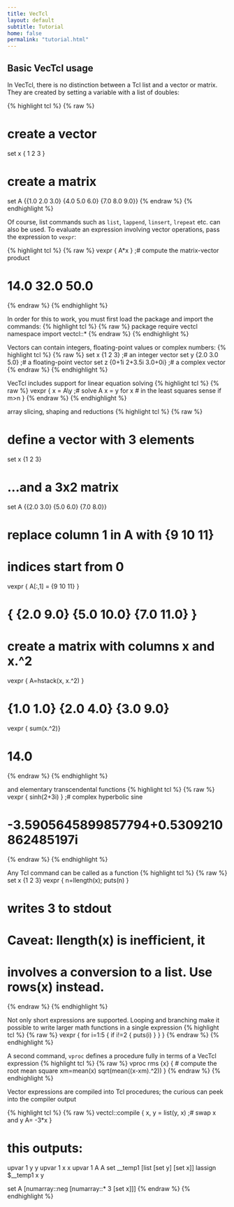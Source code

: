 ```yaml
---
title: VecTcl
layout: default
subtitle: Tutorial
home: false
permalink: "tutorial.html"
---
```


Basic VecTcl usage
-------------------------
In VecTcl, there is no distinction between a Tcl list and a vector or matrix. 
They are created by setting a variable with a list of doubles:

{% highlight tcl %}
{% raw %}
# create a vector
set x { 1 2 3 }
# create a matrix
set A {{1.0 2.0 3.0} {4.0 5.0 6.0} {7.0 8.0 9.0}}
{% endraw %}
{% endhighlight %}

Of course, list commands such as `list`, `lappend`, `linsert`, `lrepeat` etc. 
can also be used. To evaluate an expression involving vector operations, pass
the expression to `vexpr`:

{% highlight tcl %}
{% raw %}
vexpr { A*x } ;# compute the matrix-vector product
# 14.0 32.0 50.0
{% endraw %}
{% endhighlight %}

In order for this to work, you must first load the package and import the commands:
{% highlight tcl %}
{% raw %}
package require vectcl
namespace import vectcl::*
{% endraw %}
{% endhighlight %}

Vectors can contain integers, floating-point values or complex numbers:
{% highlight tcl %}
{% raw %}
set x {1 2 3} ;# an integer vector
set y {2.0 3.0 5.0} ;# a floating-point vector
set z {0+1i 2+3.5i 3.0+0i} ;# a complex vector
{% endraw %}
{% endhighlight %}

VecTcl includes support for linear equation solving 
{% highlight tcl %}
{% raw %}
vexpr { x = A\y ;# solve A x = y for x
	# in the least squares sense if m>n
}
{% endraw %}
{% endhighlight %}

array slicing, shaping and reductions
{% highlight tcl %}
{% raw %}
# define a vector with 3 elements 
set x {1 2 3}
# ...and a 3x2 matrix 
set A {{2.0 3.0} {5.0 6.0} {7.0 8.0}}

# replace column 1 in A with {9 10 11}
# indices start from 0
vexpr { A[:,1] = {9 10 11} }
# { {2.0 9.0} {5.0 10.0} {7.0 11.0} }

# create a matrix with columns x and x.^2
vexpr { A=hstack(x, x.^2) }
# {1.0 1.0} {2.0 4.0} {3.0 9.0}
vexpr { sum(x.^2)}
# 14.0
{% endraw %}
{% endhighlight %}

and elementary transcendental functions
{% highlight tcl %}
{% raw %}
vexpr { sinh(2+3i) } ;# complex hyperbolic sine
# -3.5905645899857794+0.5309210862485197i
{% endraw %}
{% endhighlight %}

Any Tcl command can be called as a function
{% highlight tcl %}
{% raw %}
set x {1 2 3}
vexpr { n=llength(x); puts(n) } 
# writes 3 to stdout
# Caveat: llength(x) is inefficient, it
# involves a conversion to a list. Use rows(x) instead.
{% endraw %}
{% endhighlight %}

Not only short expressions are supported. Looping and branching make it possible 
to write larger math functions in a single expression
{% highlight tcl %}
{% raw %}
vexpr { 
	for i=1:5 {
		if i!=2 {
			puts(i)
		}
	}
} 
{% endraw %}
{% endhighlight %}

A second command, `vproc` defines a procedure fully in terms of a VecTcl expression
{% highlight tcl %}
{% raw %}
vproc rms {x} {
	# compute the root mean square
	xm=mean(x)
	sqrt(mean((x-xm).^2))
} 
{% endraw %}
{% endhighlight %}

Vector expressions are compiled into Tcl procedures; the curious can peek into
the compiler output

{% highlight tcl %}
{% raw %}
vectcl::compile {
	x, y = list(y, x) ;# swap x and y
	A= -3*x
}
# this outputs:
upvar 1 y y
upvar 1 x x
upvar 1 A A
set __temp1 [list [set y] [set x]]
lassign $__temp1 x y

set A [numarray::neg [numarray::* 3 [set x]]]
{% endraw %}
{% endhighlight %}



